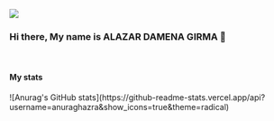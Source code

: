 

<!--
**Alazar-da/Alazar-da** is a ✨ _special_ ✨ repository because its `README.md` (this file) appears on your GitHub profile.

Here are some ideas to get you started:

- 🔭 I’m currently working on ...
- 🌱 I’m currently learning ...
- 👯 I’m looking to collaborate on ...
- 🤔 I’m looking for help with ...
- 💬 Ask me about ...
- 📫 How to reach me: ...
- 😄 Pronouns: ...
- ⚡ Fun fact: ...
-->
![](https://komarev.com/ghpvc/?Alazar-da=your-github-username)

<h3>Hi there, My name is ALAZAR DAMENA GIRMA 👋</h3>

<br/>

<h4>My stats</h4>
![Anurag's GitHub stats](https://github-readme-stats.vercel.app/api?username=anuraghazra&show_icons=true&theme=radical)
